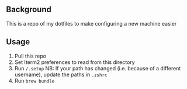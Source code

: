 ## Background
This is a repo of my dotfiles to make configuring a new machine easier

## Usage
1. Pull this repo
1. Set Iterm2 preferences to read from this directory
1. Run `/.setup`
    NB: If your path has changed (i.e. because of a different username), update the paths in `.zshrc` 
1. Run `brew bundle`
